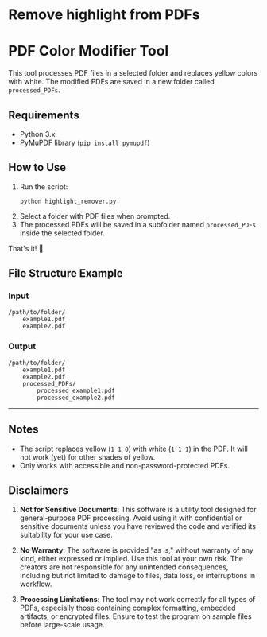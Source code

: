 # Remove highlight from PDFs

# PDF Color Modifier Tool

This tool processes PDF files in a selected folder and replaces yellow colors with white. The modified PDFs are saved in a new folder called `processed_PDFs`.

## Requirements
- Python 3.x
- PyMuPDF library (`pip install pymupdf`)

## How to Use
1. Run the script:
   ```
   python highlight_remover.py
   ```
2. Select a folder with PDF files when prompted.
3. The processed PDFs will be saved in a subfolder named `processed_PDFs` inside the selected folder.

That's it! 🎉

## File Structure Example

### Input
```plaintext
/path/to/folder/
    example1.pdf
    example2.pdf
```

### Output
```plaintext
/path/to/folder/
    example1.pdf
    example2.pdf
    processed_PDFs/
        processed_example1.pdf
        processed_example2.pdf
```

---

## Notes
- The script replaces yellow (`1 1 0`) with white (`1 1 1`) in the PDF. It will not work (yet) for other shades of yellow.
- Only works with accessible and non-password-protected PDFs.

## Disclaimers

1. **Not for Sensitive Documents**: This software is a utility tool designed for general-purpose PDF processing. Avoid using it with confidential or sensitive documents unless you have reviewed the code and verified its suitability for your use case.

2. **No Warranty**: The software is provided "as is," without warranty of any kind, either expressed or implied. Use this tool at your own risk. The creators are not responsible for any unintended consequences, including but not limited to damage to files, data loss, or interruptions in workflow.

3. **Processing Limitations**: The tool may not work correctly for all types of PDFs, especially those containing complex formatting, embedded artifacts, or encrypted files. Ensure to test the program on sample files before large-scale usage.
